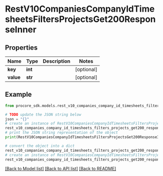 # RestV10CompaniesCompanyIdTimesheetsFiltersProjectsGet200ResponseInner


## Properties

Name | Type | Description | Notes
------------ | ------------- | ------------- | -------------
**key** | **int** |  | [optional] 
**value** | **str** |  | [optional] 

## Example

```python
from procore_sdk.models.rest_v10_companies_company_id_timesheets_filters_projects_get200_response_inner import RestV10CompaniesCompanyIdTimesheetsFiltersProjectsGet200ResponseInner

# TODO update the JSON string below
json = "{}"
# create an instance of RestV10CompaniesCompanyIdTimesheetsFiltersProjectsGet200ResponseInner from a JSON string
rest_v10_companies_company_id_timesheets_filters_projects_get200_response_inner_instance = RestV10CompaniesCompanyIdTimesheetsFiltersProjectsGet200ResponseInner.from_json(json)
# print the JSON string representation of the object
print(RestV10CompaniesCompanyIdTimesheetsFiltersProjectsGet200ResponseInner.to_json())

# convert the object into a dict
rest_v10_companies_company_id_timesheets_filters_projects_get200_response_inner_dict = rest_v10_companies_company_id_timesheets_filters_projects_get200_response_inner_instance.to_dict()
# create an instance of RestV10CompaniesCompanyIdTimesheetsFiltersProjectsGet200ResponseInner from a dict
rest_v10_companies_company_id_timesheets_filters_projects_get200_response_inner_from_dict = RestV10CompaniesCompanyIdTimesheetsFiltersProjectsGet200ResponseInner.from_dict(rest_v10_companies_company_id_timesheets_filters_projects_get200_response_inner_dict)
```
[[Back to Model list]](../README.md#documentation-for-models) [[Back to API list]](../README.md#documentation-for-api-endpoints) [[Back to README]](../README.md)


